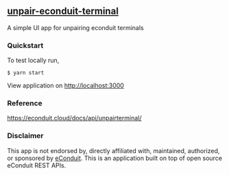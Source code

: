 ## [unpair-econduit-terminal](https://unpair-econduit-terminal.herokuapp.com/)

A simple UI app for unpairing econduit terminals

### Quickstart

To test locally run,

```
$ yarn start
```

View application on [http://localhost:3000](http://localhost:3000)

### Reference

https://econduit.cloud/docs/api/unpairterminal/

### Disclaimer

This app is not endorsed by, directly affiliated with, maintained, authorized, or sponsored by [eConduit](https://econduit.cloud/). This is an application built on top of open source eConduit REST APIs.
